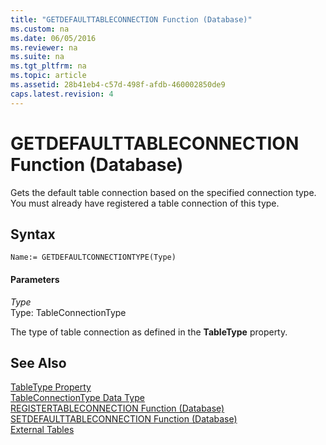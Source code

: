 ```yaml
---
title: "GETDEFAULTTABLECONNECTION Function (Database)"
ms.custom: na
ms.date: 06/05/2016
ms.reviewer: na
ms.suite: na
ms.tgt_pltfrm: na
ms.topic: article
ms.assetid: 28b41eb4-c57d-498f-afdb-460002850de9
caps.latest.revision: 4
---
```

# GETDEFAULTTABLECONNECTION Function (Database)
Gets the default table connection based on the specified connection type. You must already have registered a table connection of this type.  
  
## Syntax  
  
```  
Name:= GETDEFAULTCONNECTIONTYPE(Type)  
```  
  
#### Parameters  
 *Type*  
 Type: TableConnectionType  
  
 The type of table connection as defined in the **TableType** property.  
  
## See Also  
 [TableType Property](../dynamics-nav/TableType-Property.md)   
 [TableConnectionType Data Type](../dynamics-nav/TableConnectionType-Data-Type.md)   
 [REGISTERTABLECONNECTION Function \(Database\)](../dynamics-nav/REGISTERTABLECONNECTION-Function--Database-.md)   
 [SETDEFAULTTABLECONNECTION Function \(Database\)](../dynamics-nav/SETDEFAULTTABLECONNECTION-Function--Database-.md)   
 [External Tables](../dynamics-nav/External-Tables.md)